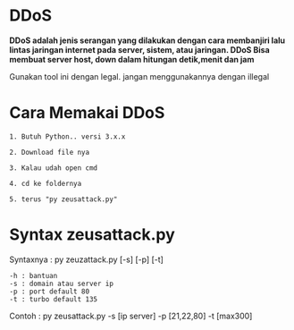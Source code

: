 # DDoS

**DDoS adalah jenis serangan yang dilakukan dengan cara membanjiri lalu lintas jaringan internet pada server, sistem, atau jaringan.
DDoS Bisa membuat server host, down dalam hitungan detik,menit dan jam**

Gunakan tool ini dengan legal. jangan menggunakannya dengan illegal

# Cara Memakai DDoS

`1. Butuh Python.. versi 3.x.x`

`2. Download file nya`

`3. Kalau udah open cmd`

`4. cd ke foldernya`

`5. terus "py zeusattack.py"`

# Syntax zeusattack.py

Syntaxnya : py zeuzattack.py [-s] [-p] [-t]

	-h : bantuan
	-s : domain atau server ip
	-p : port default 80
	-t : turbo default 135

   Contoh : py zeusattack.py -s [ip server] -p [21,22,80] -t [max300]
